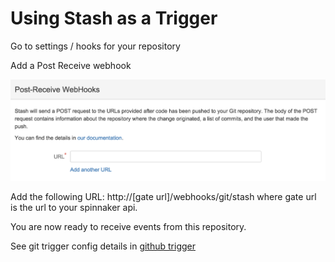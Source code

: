 # Using Stash as a Trigger

Go to settings / hooks for your repository

Add a Post Receive webhook

![Stash](stash.png)

Add the following URL: http://[gate url]/webhooks/git/stash where gate url is the url to your spinnaker api.

You are now ready to receive events from this repository.

See git trigger config details in [github trigger](github.md)
